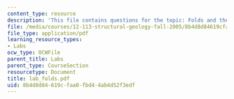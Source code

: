 ```yaml
---
content_type: resource
description: 'This file contains questions for the topic: Folds and their map patterns.'
file: /media/courses/12-113-structural-geology-fall-2005/8b4d8d84619cfaa0fbd44ab4d52f3edf_lab_folds.pdf
file_type: application/pdf
learning_resource_types:
- Labs
ocw_type: OCWFile
parent_title: Labs
parent_type: CourseSection
resourcetype: Document
title: lab_folds.pdf
uid: 8b4d8d84-619c-faa0-fbd4-4ab4d52f3edf
---
```

